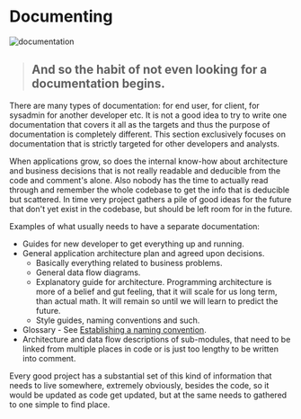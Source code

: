 # Documenting

![documentation](https://geekandpoke.typepad.com/.a/6a00d8341d3df553ef0168eabe2192970c-pi)

> ## And so the habit of not even looking for a documentation begins.

There are many types of documentation: for end user, for client, for sysadmin for another developer etc. It is not a good
idea to try to write one documentation that covers it all as the targets and thus the purpose of documentation is
completely different. This section exclusively focuses on documentation that is strictly targeted for other developers
and analysts.

When applications grow, so does the internal know-how about architecture and business decisions that is not really 
readable and deducible from the code and comment's alone. Also nobody has the time to actually read through and remember
the whole codebase to get the info that is deducible but scattered. In time very project gathers a pile of good ideas 
for the future that don't yet exist in the codebase, but should be left room for in the future.

Examples of what usually needs to have a separate documentation:

* Guides for new developer to get everything up and running.
* General application architecture plan and agreed upon decisions.
  * Basically everything related to business problems.
  * General data flow diagrams.
  * Explanatory guide for architecture. Programming architecture is more of a belief and gut feeling, that it will
    scale for us long term, than actual math. It will remain so until we will learn to predict the future. 
  * Style guides, naming conventions and such.
* Glossary - See [Establishing a naming convention](Naming_functions_and_variables.md).
* Architecture and data flow descriptions of sub-modules, that need to be linked from multiple places in code 
  or is just too lengthy to be written into comment.

Every good project has a substantial set of this kind of information that needs to live somewhere, extremely obviously,
besides the code, so it would be updated as code get updated, but at the same needs to gathered to one simple to find
place.

